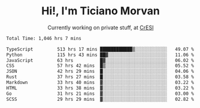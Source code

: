 <h1 align="center">Hi!, I'm Ticiano Morvan</h1>
<p align="center">Currently working on private stuff, at <a href="https://cresi.com.ar" target="_blank">CrESI</a></p>

<!--START_SECTION:waka-->

```txt
Total Time: 1,046 hrs 7 mins

TypeScript         513 hrs 17 mins ████████████▒░░░░░░░░░░░░   49.07 %
Python             115 hrs 43 mins ██▓░░░░░░░░░░░░░░░░░░░░░░   11.06 %
JavaScript         63 hrs          █▓░░░░░░░░░░░░░░░░░░░░░░░   06.02 %
CSS                57 hrs 42 mins  █▒░░░░░░░░░░░░░░░░░░░░░░░   05.52 %
JSON               42 hrs 29 mins  █░░░░░░░░░░░░░░░░░░░░░░░░   04.06 %
Rust               37 hrs 27 mins  █░░░░░░░░░░░░░░░░░░░░░░░░   03.58 %
Markdown           33 hrs 40 mins  ▓░░░░░░░░░░░░░░░░░░░░░░░░   03.22 %
HTML               33 hrs 38 mins  ▓░░░░░░░░░░░░░░░░░░░░░░░░   03.22 %
Go                 31 hrs 21 mins  ▓░░░░░░░░░░░░░░░░░░░░░░░░   03.00 %
SCSS               29 hrs 29 mins  ▓░░░░░░░░░░░░░░░░░░░░░░░░   02.82 %
```

<!--END_SECTION:waka-->
